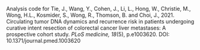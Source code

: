 Analysis code for Tie, J., Wang, Y., Cohen, J., Li, L., Hong, W., Christie, M., Wong, H.L., Kosmider, S., Wong, R., Thomson, B. and Choi, J., 2021. Circulating tumor DNA dynamics and recurrence risk in patients undergoing curative intent resection of colorectal cancer liver metastases: A prospective cohort study. _PLoS medicine, 18_(5), p.e1003620.
DOI: 10.1371/journal.pmed.1003620
